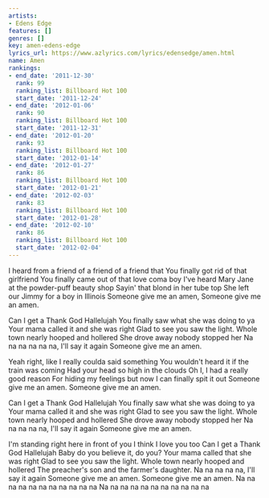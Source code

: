 ```yaml
---
artists:
- Edens Edge
features: []
genres: []
key: amen-edens-edge
lyrics_url: https://www.azlyrics.com/lyrics/edensedge/amen.html
name: Amen
rankings:
- end_date: '2011-12-30'
  rank: 99
  ranking_list: Billboard Hot 100
  start_date: '2011-12-24'
- end_date: '2012-01-06'
  rank: 90
  ranking_list: Billboard Hot 100
  start_date: '2011-12-31'
- end_date: '2012-01-20'
  rank: 93
  ranking_list: Billboard Hot 100
  start_date: '2012-01-14'
- end_date: '2012-01-27'
  rank: 86
  ranking_list: Billboard Hot 100
  start_date: '2012-01-21'
- end_date: '2012-02-03'
  rank: 83
  ranking_list: Billboard Hot 100
  start_date: '2012-01-28'
- end_date: '2012-02-10'
  rank: 86
  ranking_list: Billboard Hot 100
  start_date: '2012-02-04'
---
```


I heard from a friend of a friend of a friend that
You finally got rid of that girlfriend
You finally came out of that love coma boy
I've heard Mary Jane at the powder-puff beauty shop
Sayin' that blond in her tube top
She left our Jimmy for a boy in Illinois
Someone give me an amen,
Someone give me an amen.


Can I get a Thank God Hallelujah
You finally saw what she was doing to ya
Your mama called it and she was right
Glad to see you saw the light.
Whole town nearly hooped and hollered
She drove away nobody stopped her
Na na na na na na, I'll say it again
Someone give me an amen.

Yeah right, like I really coulda said something
You wouldn't heard it if the train was coming
Had your head so high in the clouds
Oh I, I had a really good reason
For hiding my feelings but now I can finally spit it out
Someone give me an amen.
Someone give me an amen.


Can I get a Thank God Hallelujah
You finally saw what she was doing to ya
Your mama called it and she was right
Glad to see you saw the light.
Whole town nearly hooped and hollered
She drove away nobody stopped her
Na na na na na, I'll say it again
Someone give me an amen.

I'm standing right here in front of you
I think I love you too
Can I get a Thank God Hallelujah
Baby do you believe it, do you?
Your mama called that she was right
Glad to see you saw the light.
Whole town nearly hooped and hollered
The preacher's son and the farmer's daughter.
Na na na na na, I'll say it again
Someone give me an amen.
Someone give me an amen.
Na na na na na na na na na na na
Na na na na na na na na na na na




